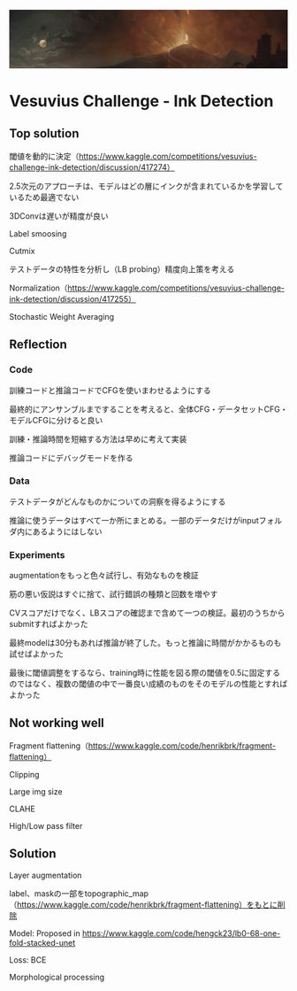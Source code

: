 ![Alt text](header.png)
# Vesuvius Challenge - Ink Detection
## Top solution

閾値を動的に決定（https://www.kaggle.com/competitions/vesuvius-challenge-ink-detection/discussion/417274）

2.5次元のアプローチは、モデルはどの層にインクが含まれているかを学習しているため最適でない

3DConvは遅いが精度が良い

Label smoosing

Cutmix

テストデータの特性を分析し（LB probing）精度向上策を考える

Normalization（https://www.kaggle.com/competitions/vesuvius-challenge-ink-detection/discussion/417255）

Stochastic Weight Averaging

## Reflection

### Code

訓練コードと推論コードでCFGを使いまわせるようにする

最終的にアンサンブルまですることを考えると、全体CFG・データセットCFG・モデルCFGに分けると良い

訓練・推論時間を短縮する方法は早めに考えて実装

推論コードにデバッグモードを作る

### Data

テストデータがどんなものかについての洞察を得るようにする

推論に使うデータはすべて一か所にまとめる。一部のデータだけがinputフォルダ内にあるようにはしない

### Experiments

augmentationをもっと色々試行し、有効なものを検証

筋の悪い仮説はすぐに捨て、試行錯誤の種類と回数を増やす

CVスコアだけでなく、LBスコアの確認まで含めて一つの検証。最初のうちからsubmitすればよかった

最終modelは30分もあれば推論が終了した。もっと推論に時間がかかるものも試せばよかった

最後に閾値調整をするなら、training時に性能を図る際の閾値を0.5に固定するのではなく、複数の閾値の中で一番良い成績のものをそのモデルの性能とすればよかった

## Not working well

Fragment flattening（https://www.kaggle.com/code/henrikbrk/fragment-flattening）

Clipping

Large img size

CLAHE

High/Low pass filter

## Solution

Layer augmentation

label、maskの一部をtopographic_map（https://www.kaggle.com/code/henrikbrk/fragment-flattening）をもとに削除

Model: Proposed in https://www.kaggle.com/code/hengck23/lb0-68-one-fold-stacked-unet

Loss: BCE

Morphological processing